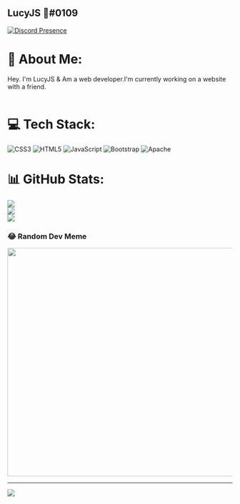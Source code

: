 ## LucyJS 🌹#0109
[![Discord Presence](https://lanyard.cnrad.dev/api/786298938915422219?idleMessage=EzCord%20>%20Mikocord)](https://discord.gg/wyldhost) 

# 💫 About Me:
Hey. I'm LucyJS & Am a web developer.I'm currently working on a website with a friend. <br><br>


# 💻 Tech Stack:
![CSS3](https://img.shields.io/badge/css3-%231572B6.svg?style=for-the-badge&logo=css3&logoColor=white) ![HTML5](https://img.shields.io/badge/html5-%23E34F26.svg?style=for-the-badge&logo=html5&logoColor=white) ![JavaScript](https://img.shields.io/badge/javascript-%23323330.svg?style=for-the-badge&logo=javascript&logoColor=%23F7DF1E) ![Bootstrap](https://img.shields.io/badge/bootstrap-%23563D7C.svg?style=for-the-badge&logo=bootstrap&logoColor=white) ![Apache](https://img.shields.io/badge/apache-%23D42029.svg?style=for-the-badge&logo=apache&logoColor=white)
# 📊 GitHub Stats:
![](https://github-readme-stats.vercel.app/api?username=LucyJS-Dev&theme=radical&hide_border=false&include_all_commits=true&count_private=false)<br/>
![](https://github-readme-streak-stats.herokuapp.com/?user=LucyJS-Dev&theme=radical&hide_border=false)<br/>
![](https://github-readme-stats.vercel.app/api/top-langs/?username=LucyJS-Dev&theme=radical&hide_border=false&include_all_commits=true&count_private=false&layout=compact)

### 😂 Random Dev Meme
<img src="https://random-memer.herokuapp.com/" width="512px"/>

---
[![](https://visitcount.itsvg.in/api?id=LucyJS-Dev&icon=0&color=1)](https://visitcount.itsvg.in)
